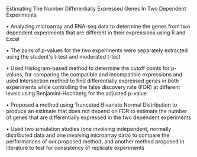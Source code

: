 Estimating The Number Differentially Expressed Genes In Two Dependent Experiments

•	Analyzing microarray and RNA-seq data to determine the genes from two dependent experiments that are different in their expressions using R and Excel

•	The pairs of p-values for the two experiments were separately extracted using the student's t-test and moderated t-test

•	Used Histogram-based method to determine the cutoff points for p-values, for comparing the compatible and incompatible expressions and used Intersection method to find differentially expressed genes in both experiments while controlling the false discovery rate (FDR) at different levels using Benjamini-Hochberg for the adjusted p-value

•	Proposed a method using Truncated Bivariate Normal Distribution to produce an estimate that does not depend on FDR to estimate the number of genes that are differentially expressed in the two dependent experiments

•	Used two simulation studies (one involving independent, normally distributed data and one involving microarray data) to compare the performances of our proposed method, and another method proposed in literature to test for consistency of replicate experiments

